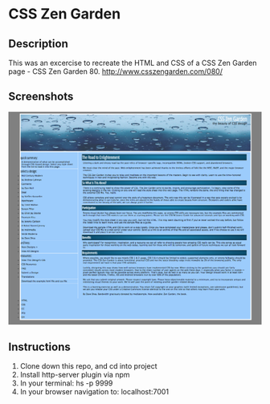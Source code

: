 # CSS Zen Garden

## Description
This was an excercise to recreate the HTML and CSS of a CSS Zen Garden page - CSS Zen Garden 80. http://www.csszengarden.com/080/

## Screenshots

![CSS Zen Garden Screenshot 1](https://raw.githubusercontent.com/maryaliceorr/css-zen-garden/master/screenshots/Screen%20Shot%202018-04-22%20at%202.47.35%20PM.png)

## Instructions
1. Clone down this repo, and cd into project
2. Install http-server plugin via npm
3. In your terminal: hs -p 9999
4. In your browser navigation to: localhost:7001
